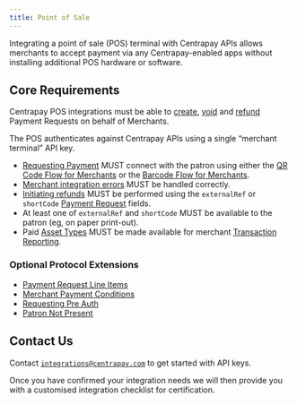 ```yaml
---
title: Point of Sale
---
```


Integrating a point of sale (POS) terminal with Centrapay APIs allows merchants to accept payment via any Centrapay-enabled apps without installing additional POS hardware or software.

## Core Requirements

Centrapay POS integrations must be able to [create](https://docs.centrapay.com/api/payment-requests#create-a-payment-request), [void](https://docs.centrapay.com/api/payment-requests#void-a-payment-request-experimental) and [refund](https://docs.centrapay.com/api/payment-requests#refund-a-payment-request-experimental) Payment Requests on behalf of Merchants.

The POS authenticates against Centrapay APIs using a single “merchant terminal” API key.

- [Requesting Payment](https://www.notion.so/Requesting-Payment-ad4c917a690a4bc3a4de5fc04a7396c2) MUST connect with the patron using either the [QR Code Flow for Merchants](/guides/merchant-integration-qr-code-flow) or the [Barcode Flow for Merchants](https://www.notion.so/Barcode-Flow-for-Merchants-482ac4e5879642378297f3ad17a68b54).
- [Merchant integration errors](https://docs.centrapay.com/guides/merchant-integration-error-handling) MUST be handled correctly.
- [Initiating refunds](https://docs.centrapay.com/guides/initiating-refunds) MUST be performed using the `externalRef` or `shortCode` [Payment Request](https://docs.centrapay.com/api/payment-requests#payment-request) fields.
- At least one of `externalRef` and `shortCode` MUST be available to the patron (eg, on paper print-out).
- Paid [Asset Types](https://docs.centrapay.com/api/asset-types) MUST be made available for merchant [Transaction Reporting](https://www.notion.so/Transaction-Reporting-3e80c48d8241400ba25d9d169fdaff59).

### Optional Protocol Extensions

- [Payment Request Line Items](/guides/payment-request-line-items)
- [Merchant Payment Conditions](/guides/merchant-payment-conditions)
- [Requesting Pre Auth](/guides/requesting-pre-auth)
- [Patron Not Present](/guides/patron-not-present)


## Contact Us

Contact [`integrations@centrapay.com`](mailto:integrations@centrapay.com) to get started with API keys.

Once you have confirmed your integration needs we will then provide you with a customised integration checklist for certification.
